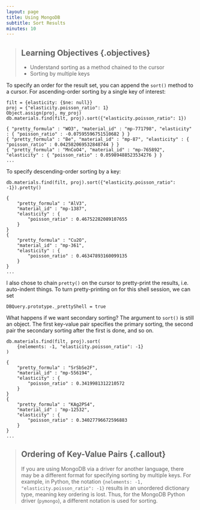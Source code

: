 ```yaml
---
layout: page
title: Using MongoDB
subtitle: Sort Results
minutes: 10
---
```

> ## Learning Objectives {.objectives}
>
> * Understand sorting as a method chained to the cursor
> * Sorting by multiple keys

To specify an order for the result set, you can append the `sort()` method to a cursor. For ascending-order sorting by a single key of interest:

~~~
filt = {elasticity: {$ne: null}}
proj = {"elasticity.poisson_ratio": 1}
Object.assign(proj, my_proj)
db.materials.find(filt, proj).sort({"elasticity.poisson_ratio": 1})
~~~
~~~ {.output}
{ "pretty_formula" : "WO3", "material_id" : "mp-771798", "elasticity" : { "poisson_ratio" : -0.07595596751510682 } }
{ "pretty_formula" : "Be", "material_id" : "mp-87", "elasticity" : { "poisson_ratio" : 0.042582069532848744 } }
{ "pretty_formula" : "MnCoO4", "material_id" : "mp-765892", "elasticity" : { "poisson_ratio" : 0.05989488523534276 } }
...
~~~

To specify descending-order sorting by a key:

~~~
db.materials.find(filt, proj).sort({"elasticity.poisson_ratio": -1}).pretty()
~~~
~~~ {.output}
{
	"pretty_formula" : "AlV3",
	"material_id" : "mp-1387",
	"elasticity" : {
		"poisson_ratio" : 0.46752282089107655
	}
}
{
	"pretty_formula" : "Cu2O",
	"material_id" : "mp-361",
	"elasticity" : {
		"poisson_ratio" : 0.46347893160099135
	}
}
...
~~~

I also chose to chain `pretty()` on the cursor to pretty-print the results, i.e. auto-indent things. To turn pretty-printing on for this shell session, we can set

~~~
DBQuery.prototype._prettyShell = true
~~~

What happens if we want secondary sorting? The argument to `sort()` is still an object. The first key-value pair specifies the primary sorting, the second pair the secondary sorting after the first is done, and so on.

~~~
db.materials.find(filt, proj).sort(
    {nelements: -1, "elasticity.poisson_ratio": -1}
)
~~~
~~~ {.output}
{
	"pretty_formula" : "SrSbSe2F",
	"material_id" : "mp-556194",
	"elasticity" : {
		"poisson_ratio" : 0.3419981312210572
	}
}
{
	"pretty_formula" : "KAg2PS4",
	"material_id" : "mp-12532",
	"elasticity" : {
		"poisson_ratio" : 0.34027796672596883
	}
}
...
~~~

> ## Ordering of Key-Value Pairs {.callout}
>
> If you are using MongoDB via a driver for another language, there may be a different format for specifying sorting by multiple keys. For example, in Python, the notation `{nelements: -1, "elasticity.poisson_ratio": -1}` results in an unordered dictionary type, meaning key ordering is lost. Thus, for the MongoDB Python driver (`pymongo`), a different notation is used for sorting.
>


